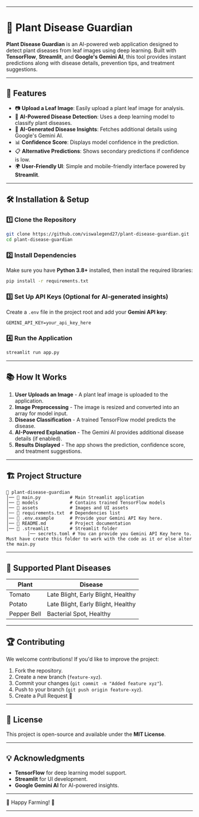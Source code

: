 
---

# 🌿 Plant Disease Guardian

**Plant Disease Guardian** is an AI-powered web application designed to detect plant diseases from leaf images using deep learning. Built with **TensorFlow**, **Streamlit**, and **Google's Gemini AI**, this tool provides instant predictions along with disease details, prevention tips, and treatment suggestions.

---

## 🚀 Features
- 📷 **Upload a Leaf Image**: Easily upload a plant leaf image for analysis.
- 🌱 **AI-Powered Disease Detection**: Uses a deep learning model to classify plant diseases.
- 🤖 **AI-Generated Disease Insights**: Fetches additional details using Google's Gemini AI.
- 📊 **Confidence Score**: Displays model confidence in the prediction.
- 📋 **Alternative Predictions**: Shows secondary predictions if confidence is low.
- 🌍 **User-Friendly UI**: Simple and mobile-friendly interface powered by **Streamlit**.

---

## 🛠️ Installation & Setup

### 1️⃣ Clone the Repository
```bash
git clone https://github.com/viswalegend27/plant-disease-guardian.git
cd plant-disease-guardian
```

### 2️⃣ Install Dependencies
Make sure you have **Python 3.8+** installed, then install the required libraries:
```bash
pip install -r requirements.txt
```

### 3️⃣ Set Up API Keys (Optional for AI-generated insights)
Create a `.env` file in the project root and add your **Gemini API key**:
```
GEMINI_API_KEY=your_api_key_here
```

### 4️⃣ Run the Application
```bash
streamlit run app.py
```

---

## 📚 How It Works
1. **User Uploads an Image** - A plant leaf image is uploaded to the application.
2. **Image Preprocessing** - The image is resized and converted into an array for model input.
3. **Disease Classification** - A trained TensorFlow model predicts the disease.
4. **AI-Powered Explanation** - The Gemini AI provides additional disease details (if enabled).
5. **Results Displayed** - The app shows the prediction, confidence score, and treatment suggestions.

---

## 🏗️ Project Structure
```
📂 plant-disease-guardian
│── 📄 main.py           # Main Streamlit application
│── 📂 models            # Contains trained TensorFlow models
│── 📂 assets            # Images and UI assets
│── 📄 requirements.txt  # Dependencies list
│── 📄 .env.example      # Provide your Gemini API Key here.
│── 📄 README.md         # Project documentation
│── 📂 .streamlit        # Streamlit folder
        │── secrets.toml # You can provide you Gemini API Key here to. Must have create this folder to work with the code as it or else alter the main.py      
```
---

## 📌 Supported Plant Diseases
| **Plant**     | **Disease**                          |
|---------------|--------------------------------------|
| Tomato       | Late Blight, Early Blight, Healthy  |
| Potato       | Late Blight, Early Blight, Healthy  |
| Pepper Bell  | Bacterial Spot, Healthy             |

---

## 🏆 Contributing
We welcome contributions! If you'd like to improve the project:

1. Fork the repository.
2. Create a new branch (`feature-xyz`).
3. Commit your changes (`git commit -m "Added feature xyz"`).
4. Push to your branch (`git push origin feature-xyz`).
5. Create a Pull Request 🎉

---

## 📜 License
This project is open-source and available under the **MIT License**.

---

## 💡 Acknowledgments
- **TensorFlow** for deep learning model support.
- **Streamlit** for UI development.
- **Google Gemini AI** for AI-powered insights.

---

💚 Happy Farming! 🌱  

---
